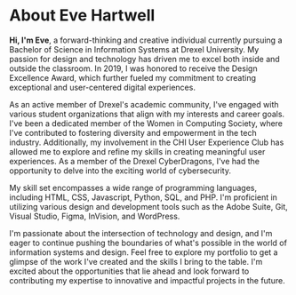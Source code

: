 # About Eve Hartwell

**Hi, I'm Eve**, a forward-thinking and creative individual currently pursuing a Bachelor of Science in Information Systems at Drexel University. My passion for design and technology has driven me to excel both inside and outside the classroom. In 2019, I was honored to receive the Design Excellence Award, which further fueled my commitment to creating exceptional and user-centered digital experiences.

As an active member of Drexel's academic community, I've engaged with various student organizations that align with my interests and career goals. I've been a dedicated member of the Women in Computing Society, where I've contributed to fostering diversity and empowerment in the tech industry. Additionally, my involvement in the CHI User Experience Club has allowed me to explore and refine my skills in creating meaningful user experiences. As a member of the Drexel CyberDragons, I've had the opportunity to delve into the exciting world of cybersecurity.

My skill set encompasses a wide range of programming languages, including HTML, CSS, Javascript, Python, SQL, and PHP. I'm proficient in utilizing various design and development tools such as the Adobe Suite, Git, Visual Studio, Figma, InVision, and WordPress.

I'm passionate about the intersection of technology and design, and I'm eager to continue pushing the boundaries of what's possible in the world of information systems and design. Feel free to explore my portfolio to get a glimpse of the work I've created and the skills I bring to the table. I'm excited about the opportunities that lie ahead and look forward to contributing my expertise to innovative and impactful projects in the future.
